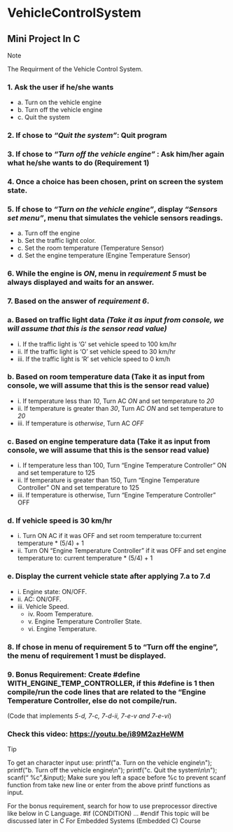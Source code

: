 # VehicleControlSystem
## Mini Project In C

> [!NOTE]
> The Requirment of the Vehicle Control System.

### 1. Ask the user if he/she wants
  - a. Turn on the vehicle engine
  - b. Turn off the vehicle engine
  - c. Quit the system
### 2. If chose to ***“Quit the system”***: Quit program
### 3. If chose to ***“Turn off the vehicle engine”*** : Ask him/her again what he/she wants to do (Requirement 1)
### 4. Once a choice has been chosen, print on screen the system state.
### 5. If chose to ***“Turn on the vehicle engine”***, display ***“Sensors set menu”***, menu that simulates the vehicle sensors readings.
  - a. Turn off the engine
  - b. Set the traffic light color.
  - c. Set the room temperature (Temperature Sensor)
  - d. Set the engine temperature (Engine Temperature Sensor)
### 6. While the engine is *ON*, menu in *requirement 5* must be always displayed and waits for an answer.
### 7. Based on the answer of *requirement 6*.
### a. Based on traffic light data ***(Take it as input from console, we will assume that this is the sensor read value)***
  - i. If the traffic light is ‘G’ set vehicle speed to 100 km/hr
  - ii. If the traffic light is ‘O’ set vehicle speed to 30 km/hr
  - iii. If the traffic light is ‘R’ set vehicle speed to 0 km/h
### b. Based on room temperature data (Take it as input from console, we will assume that this is the sensor read value)
  - i. If temperature less than *10*, Turn AC *ON* and set temperature to *20*
  - ii. If temperature is greater than *30*, Turn AC *ON* and set temperature to *20*
  - iii. If temperature is *otherwise*, Turn AC *OFF*
### c. Based on engine temperature data (Take it as input from console, we will assume that this is the sensor read value)
  - i. If temperature less than 100, Turn “Engine Temperature Controller” ON and set temperature to 125
  - ii. If temperature is greater than 150, Turn “Engine Temperature Controller” ON and set temperature to 125
  - iii. If temperature is otherwise, Turn “Engine Temperature Controller” OFF
### d. If vehicle speed is 30 km/hr
  - i. Turn ON AC if it was OFF and set room temperature to:current temperature * (5/4) + 1
  - ii. Turn ON “Engine Temperature Controller” if it was OFF and set engine temperature to: current temperature * (5/4) + 1
### e. Display the current vehicle state after applying 7.a to 7.d
  - i. Engine state: ON/OFF.
  - ii. AC: ON/OFF.
  - iii. Vehicle Speed.
    - iv. Room Temperature.
    - v. Engine Temperature Controller State.
    - vi. Engine Temperature.
### 8. If chose in menu of requirement 5 to “Turn off the engine”, the menu of requirement 1 must be displayed.
### 9. Bonus Requirement: Create #define WITH_ENGINE_TEMP_CONTROLLER, if this #define is 1 then compile/run the code lines that are related to the “Engine Temperature Controller, else do not compile/run. 
(Code that implements *5-d, 7-c, 7-d-ii, 7-e-v and 7-e-vi*)

### Check this video: https://youtu.be/i89M2azHeWM

> [!TIP]
> To get an character input use:
> printf("a. Turn on the vehicle engine\n");
> printf("b. Turn off the vehicle engine\n");
> printf("c. Quit the system\n\n");
> scanf(“ %c”,&input);
> Make sure you left a space before %c to prevent scanf function from take new line or 
> enter from the above printf functions as input.
>
> 
> For the bonus requirement, search for how to use preprocessor directive like below in C Language.
> #if (CONDITION)
> …
> #endif
> This topic will be discussed later in C For Embedded Systems (Embedded C) Course
